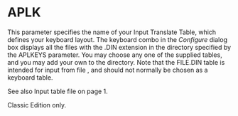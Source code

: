 # APLK

This parameter specifies the name of your Input Translate Table, which defines your keyboard layout. The keyboard combo in the *Configure* dialog box displays all the files with the .DIN extension in the directory specified by the APLKEYS parameter. You may choose any one of the supplied tables, and you may add your own to the directory. Note that the FILE.DIN table is intended for input from file , and should not normally be chosen as a keyboard table.

See also Input table file on page 1.

Classic Edition only.

